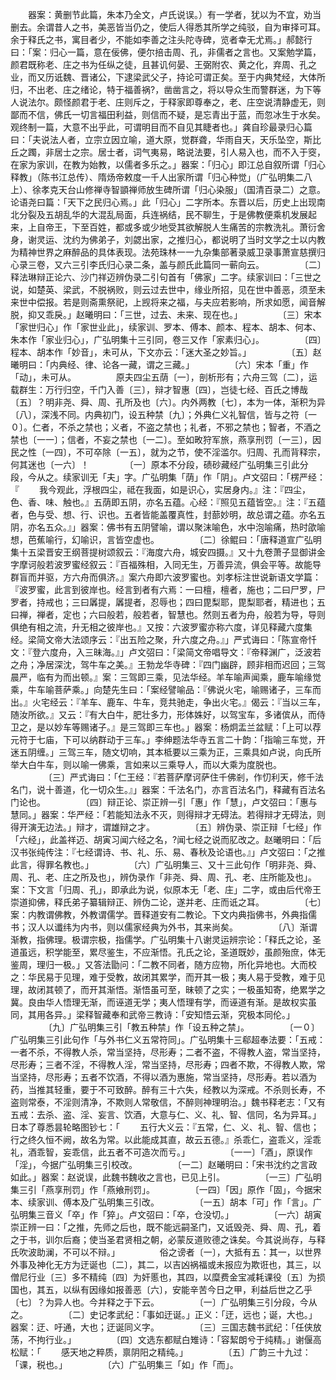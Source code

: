 <!-- { "loadSidebar": true } -->
　　器案：黄删节此篇，朱本乃全文，卢氏说误。）有一学者，犹以为不宜，劝当删去。余谓昔人之书，美恶皆当仍之，使后人得悉其所学之纯驳，自为审择可耳。余于释氏之书，寓目者少，不能如李善之注头陀寺碑，览者幸无尤焉。」郝懿行曰：「案：归心一篇，意在佞佛，便尔掊击周、孔，非儒者之言也。又案勉学篇，颜君既称老、庄之书为任纵之徒，且甚讥何晏、王弼附农、黄之化，弃周、孔之业，而又历诋魏、晋诸公，下逮梁武父子，持论可谓正矣。至于内典梵经，大体所归，不出老、庄之绪论，特于福善祸?，凿凿言之，将以导众生而警群迷，为下等人说法尔。颇怪颜君于老、庄则斥之，于释家即尊奉之，老、庄空说清静虚无，则鄙而不信，佛氏一切言福田利益，则信而不疑，是忘青出于蓝，而忽冰生于水矣。观终制一篇，大意不出乎此，可谓明目而不自见其睫者也。」龚自珍最录归心篇曰：「夫说法人者，立宗立因立喻，道大原，觉群聋，华雨自天，天乐坠空，斯比丘之躅，非居士之宗。居士者，词气夷易，略说法要，引人易入也，而不入于窔，在家为家训，在教为始教，以儒者多乐之。」器案：「归心」即江总自叙所谓「归心释教」（陈书江总传）、隋炀帝敕度一千人出家所谓「归心种觉」（广弘明集二八上）、徐孝克天台山修禅寺智顗禅师放生碑所谓「归心染服」（国清百录二）之意。论语尧曰篇：「天下之民归心焉。」此「归心」二字所本。东晋以后，历史上出现南北分裂及五胡乱华的大混乱局面，兵连祸结，民不聊生，于是佛教便乘机发展起来，上自帝王，下至百姓，都或多或少地受其欲解脱人生痛苦的宗教洗礼。萧衍舍身，谢灵运、沈约为佛弟子，刘勰出家，之推归心，都说明了当时文学之士以内教为精神世界之麻醉品的具体表现。法苑珠林一一九杂集部著录威卫录事萧宣慈撰归心录三卷，又六三引李氏归心录二条，盖与颜氏此篇同一蕲向云。
　　
　　〔二〕释法琳辩正论六、沙门祥迈辨伪录二引句首有「佛家」二字。续家训曰：「三世之说，如楚英、梁武，不脱祸败，则云过去世中，缘业所招，见在世中善恶，须至未来世中偿报。若是则斋熏祭祀，上觊将来之福，与夫应若影响，所求如愿，闻音解脱，抑又乖戾。」赵曦明曰：「三世，过去、未来、现在也。」
　　
　　〔三〕宋本「家世归心」作「家世业此」，续家训、罗本、傅本、颜本、程本、胡本、何本、朱本作「家业归心」，广弘明集十三引同，卷三又作「家素归心」。
　　
　　〔四〕程本、胡本作「妙音」，未可从，下文亦云：「迷大圣之妙旨。」
　　
　　〔五〕赵曦明曰：「内典经、律、论各一藏，谓之三藏。」
　　
　　〔六〕宋本「重」作「动」，未可从。
　　
　　原夫四尘五荫〔一〕，剖析形有；六舟三驾〔二〕，运载群生：万行归空，千门入善〔三〕，辩才智惠〔四〕，岂徒七经、百氏之博哉〔五〕？明非尧、舜、周、孔所及也〔六〕。内外两教〔七〕，本为一体，渐积为异〔八〕，深浅不同。内典初门，设五种禁〔九〕；外典仁义礼智信，皆与之符〔一０〕。仁者，不杀之禁也；义者，不盗之禁也；礼者，不邪之禁也；智者，不酒之禁也〔一一〕；信者，不妄之禁也〔一二〕。至如畋狩军旅，燕享刑罚〔一三〕，因民之性〔一四〕，不可卒除〔一五〕，就为之节，使不淫滥尔。归周、孔而背释宗，何其迷也〔一六〕！
　　
　　〔一〕原本不分段，碛砂藏经广弘明集三引此分段，今从之。续家训无「夫」字。广弘明集「荫」作「阴」。卢文弨曰：「楞严经：『
　　我今观此，浮根四尘，祗在我面，如是识心，实居身内。』注：『四尘，色、香、味、触也。』五荫即五阴，亦名五蕴。心经：『照见五蕴皆空。』注：『五蕴者，色与受、想、行、识也。五者皆能盖覆真性，封蔀妙明，故总谓之蕴。亦名五阴，亦名五众。』」器案：佛书有五阴譬喻，谓以聚沫喻色，水中泡喻痛，热时欿喻想，芭蕉喻行，幻喻识，言皆空虚也。
　　
　　〔二〕徐鲲曰：「唐释道宣广弘明集十五梁晋安王纲菩提树颂叙云：『海度六舟，城安四摄。』又十九卷萧子显御讲金字摩诃般若波罗蜜经叙云：『百福殊相，入同无生，万善异流，俱会平等。故能导群盲而并驱，方六舟而俱济。』案六舟即六波罗蜜也。刘孝标注世说新语文学篇：『波罗蜜，此言到彼岸也。经言到者有六焉：一曰檀，檀者，施也；二曰尸罗，尸罗者，持戒也；三曰羼提，羼提者，忍辱也；四曰毘梨耶，毘梨耶者，精进也；五曰禅，禅者，定也；六曰般若，般若者，智慧也。然则五者为舟，般若为导，导则俱绝有相之流，升无相之彼岸也。』又按：六波罗蜜亦称六度，详见释藏六度集经。梁简文帝大法颂序云：『出五险之聚，升六度之舟。』」严式诲曰：「陈宣帝忏文：『登六度舟，入三昧海。』」卢文弨曰：「梁简文帝唱导文：『帝释渊广，泛波若之舟；净居深沈，驾牛车之美。』王勃龙华寺碑：『四门幽辟，顾非相而迟回；三驾晨严，临有为而出顿。』案：三驾即三乘，见法华经。羊车喻声闻乘，鹿车喻缘觉乘，牛车喻菩萨乘。」向楚先生曰：「案经譬喻品：『佛说火宅，喻赐诸子，三车而出。』火宅经云：『羊车、鹿车、牛车，竞共驰走，争出火宅。』偈云：『当以三车，随汝所欲。』又云：『有大白牛，肥壮多力，形体姝好，以驾宝车，多诸傧从，而侍卫之，是以妙车等赐诸子。』是三驾即三车也。」器案：杨炯盂兰盆赋：「上可以荐元符于七庙，下可以纳群动于三车。」李绅题法华寺五言二十韵：「指喻三车觉，开迷五阴缠。」三驾三车，随文切响，其本柢要以三乘为正，三乘具如卢说，向氏所举大白牛车，则以喻一佛乘，言如来以三乘导人，而以大乘为度脱也。
　　
　　〔三〕严式诲曰：「仁王经：『若菩萨摩诃萨住千佛剎，作忉利天，修千法名门，说十善道，化一切众生。』」器案：千法名门，亦言百法名门，释藏有百法名门论也。
　　
　　〔四〕辩正论、崇正辨一引「惠」作「慧」，卢文弨曰：「惠与慧同。」器案：华严经：「若能知法永不灭，则得辩才无碍法。若得辩才无碍法，则得开演无边法。」辩才，谓雄辩之才。
　　
　　〔五〕辨伪录、崇正辩「七经」作「六经」，此盖祥迈、胡寅习闻六经之名，?闻七经之说而肊改之。赵曦明曰：「后汉书张纯传注：『七经谓诗、书、礼、乐、易、春秋及论语也。』」卢文弨曰：「之推此言，得罪名教也。」
　　
　　〔六〕广弘明集三、又十三此句作「明非尧、舜、周、孔、老、庄之所及也」，辨伪录作「非尧、舜、周、孔、老、庄所能及也」。案：下文言「归周、孔」，即承此为说，似原本无「老、庄」二字，或由后代帝王崇道抑佛，释氏弟子纂辑辩正、辨伪二论，遂并老、庄而诋之耳。
　　
　　〔七〕案：内教谓佛教，外教谓儒学。晋释道安有二教论。下文内典指佛书，外典指儒书；汉人以谶纬为内书，则以儒家经典为外书，其来尚矣。
　　
　　〔八〕渐谓渐教，指佛理。极谓宗极，指儒学。广弘明集十八谢灵运辨宗论：「释氏之论，圣道虽远，积学能至，累尽鉴生，不应渐悟。孔氏之论，圣道既妙，虽颜殆庶，体无鉴周，理归一极。」又答法勖问：「二教不同者，随方应物，所化异地也。大而校之：华民易于见理，难于受教，故闭其累学，而开其一极；夷人易于受教，难于见理，故闭其顿了，而开其渐悟。渐悟虽可至，昧顿了之实；一极虽知寄，绝累学之冀。良由华人悟理无渐，而诬道无学；夷人悟理有学，而诬道有渐。是故权实虽同，其用各异。」梁释智藏奉和武帝三教诗：「安知悟云渐，究极本同伦。」 
　　
　　〔九〕广弘明集三引「教五种禁」作「设五种之禁」。
　　
　　〔一０〕广弘明集三引此句作「与外书仁义五常符同」。广弘明集十三郗超奉法要：「五戒：一者不杀，不得教人杀，常当坚持，尽形寿；二者不盗，不得教人盗，常当坚持，尽形寿；三者不淫，不得教人淫，常当坚持，尽形寿；四者不欺，不得教人欺，常当坚持，尽形寿；五者不饮酒，不得以酒为惠施，常当坚持，尽形寿。若以酒为药，当推其轻重，要于不可致醉。醉有三十六失，经教以为深戒。不杀则长寿，不盗则常泰，不淫则清净，不欺则人常敬信，不醉则神理明治。」魏书释老志：「又有五戒：去杀、盗、淫、妄言、饮酒，大意与仁、义、礼、智、信同，名为异耳。」日本了尊悉昙轮略图钞七：「
　　五行大义云：『五常，仁、义、礼、智、信也；行之终久恒不阙，故名为常。以此能成其直，故云五德。』杀乖仁，盗乖义，淫乖礼，酒乖智，妄乖信，此五者不可造次而亏。」
　　
　　〔一一〕「酒」，原误作「淫」，今据广弘明集三引校改。
　　
　　〔一二〕赵曦明曰：「宋书沈约之言政如此。」器案：赵说误，此魏书魏收之言也，已见上引。
　　
　　〔一三〕广弘明集三引「燕享刑罚」作「燕飨刑罚」。
　　
　　〔一四〕「因」原作「固」，今据宋本、续家训、傅本及广弘明集三引改。
　　
　　〔一五〕胡本「可」作「言」。广弘明集三音义「卒」作「猝」。卢文弨曰：「卒，仓没切。」
　　
　　〔一六〕胡寅崇正辨一曰：「之推，先师之后也，既不能远嗣圣门，又诋毁尧、舜、周、孔，着之于书，训尔后裔；使当圣君贤相之朝，必蒙反道败德之诛矣。今其说尚存，与释氏吹波助澜，不可以不辩。」
　　
　　俗之谤者〔一〕，大抵有五：其一，以世界外事及神化无方为迂诞也〔二〕，其二，以吉凶祸福或未报应为欺诳也，其三，以僧尼行业〔三〕多不精纯〔四〕为奸慝也，其四，以糜费金宝减耗课役〔五〕为损国也，其五，以纵有因缘如报善恶〔六〕，安能辛苦今日之甲，利益后世之乙乎〔七〕？为异人也。今并释之于下云。
　　
　　〔一〕广弘明集三引分段，今从之。
　　
　　〔二〕史记孝武纪：「事如迂诞。」正义：「迂，远也；诞，大也。」器案：迂、吁通，大也；迂诞同义字。
　　
　　〔三〕三国志魏书武纪：「任侠放荡，不拘行业。」
　　
　　〔四〕文选东都赋白雉诗：「容絜朗兮于纯精。」谢偃高松赋：「
　　感天地之粹质，禀阴阳之精纯。」
　　
　　〔五〕广韵三十九过：「课，税也。」
　　
　　〔六〕广弘明集三「如」作「而」。
　　
